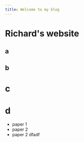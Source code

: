 ```yaml
---
title: Welcome to my blog
---
```


# Richard's website
## a
## b
# c
# d
* paper 1
* paper 2
* paper 2
dfadf
